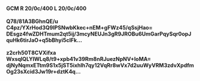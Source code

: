 #### GCM R 20/0c/400 L 20/0c/400
**Q78/81A3BGhnQE/u**<br/>**C4pz/YXrHod3Q9lPSNwbKkec+nEM+gFWz45/qSsjHao=**<br/>**DEsgz4fwZDHTmum2qt5ij/3mcyNEUJn3gR9JROBu6UmGarPqySqr0opJquHk6tirJaO+q5bBhyi5clFk...**<br/><br/>
**z2crh50T8CVXifxa**<br/>**WxsqlQLYlWLq8/t9+xpb41v39Rm8nRJuezNpNV+IoMA=**<br/>**djNyNqmxETtm9S1x5jST5ixhlh7qy12VqRr8wVx7d2uuWyVRM3zdvXpdfmOg23sXcid3Jw19r+dztK4q...**